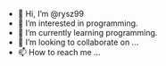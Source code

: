 - 👋 Hi, I’m @rysz99
- 👀 I’m interested in programming.
- 🌱 I’m currently learning programming.
- 💞️ I’m looking to collaborate on ...
- 📫 How to reach me ...

<!---
rysz99/rysz99 is a ✨ special ✨ repository because its `README.md` (this file) appears on your GitHub profile.
You can click the Preview link to take a look at your changes.
--->
